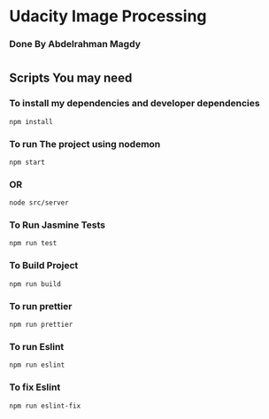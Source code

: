 # Udacity Image Processing 

### Done By Abdelrahman Magdy 

#

## Scripts You may need 

### To install my dependencies and developer dependencies 

```
npm install
```
### To run The project using nodemon
```
npm start
```
### OR
```
node src/server
```
### To Run Jasmine Tests
```
npm run test
```
### To Build Project
```
npm run build
```
### To run prettier
```
npm run prettier
```


### To run Eslint
```
npm run eslint
```

### To fix Eslint
```
npm run eslint-fix
```